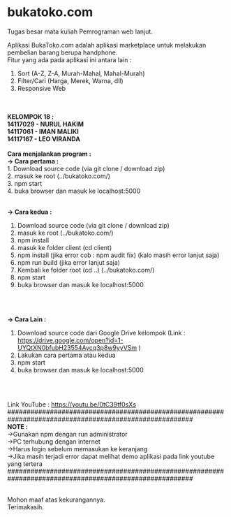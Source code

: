 # bukatoko.com
Tugas besar mata kuliah Pemrograman web lanjut.

Aplikasi BukaToko.com adalah aplikasi marketplace untuk melakukan pembelian barang berupa handphone. 
<br>Fitur yang ada pada aplikasi ini antara lain : <br>
  1. Sort (A-Z, Z-A, Murah-Mahal, Mahal-Murah) <br>
  2. Filter/Cari (Harga, Merek, Warna, dll) <br>
  3. Responsive Web
<br>
<br><b>KELOMPOK 18 : <br>
  14117029 - NURUL HAKIM <br>
  14117061 - IMAN MALIKI <br>
  14117167 - LEO VIRANDA <br>
</b>
<br>
<b>Cara menjalankan program :</b>
<br><b>-> Cara pertama :</b><br>
  1. Download source code (via git clone / download zip)<br>
  2. masuk ke root (../bukatoko.com/)<br>
  3. npm start<br>
  4. buka browser dan masuk ke localhost:5000<br>
  
<br><b>-> Cara kedua :</b>
  1. Download source code (via git clone / download zip)<br>
  2. masuk ke root (../bukatoko.com/)<br>
  3. npm install<br>
  4. masuk ke folder client (cd client)<br>
  5. npm install (jika error cob : npm audit fix) (kalo masih error lanjut saja) <br>
  6. npm run build (jika error lanjut saja)<br>
  7. Kembali ke folder root (cd ..) (../bukatoko.com/)<br>
  8. npm start<br>
  9. buka browser dan masuk ke localhost:5000<br>
<br>

<br><b>-> Cara Lain :</b>
  1. Download source code dari Google Drive kelompok (Link : https://drive.google.com/open?id=1-UYQtXN0bfubH23554Aycq3p8w9yyVSm )<br>
  2. Lakukan cara pertama atau kedua <br>
  3. npm start<br>
  4. buka browser dan masuk ke localhost:5000<br>
<br>

<br>Link YouTube : https://youtu.be/0tC39tf0sXs
  <br>
########################################################################################################
<br><b>NOTE : </b>
  <br>->Gunakan npm dengan run administrator
  <br>->PC terhubung dengan internet
  <br>->Harus login sebelum memasukan ke keranjang
  <br>->Jika masih terjadi error dapat melihat demo aplikasi pada link youtube yang tertera
<br>
########################################################################################################

<br> Mohon maaf atas kekurangannya.
<br> Terimakasih.

